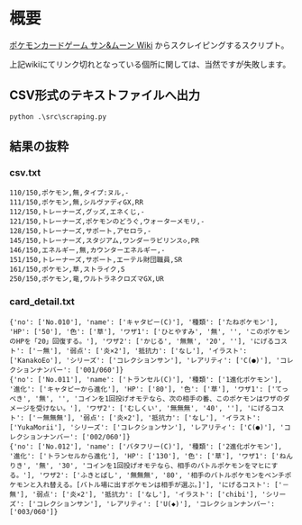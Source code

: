 # 概要

[ポケモンカードゲーム サン&ムーン Wiki](https://wiki.xn--rckteqa2e.com/wiki/%E3%83%9D%E3%82%B1%E3%83%A2%E3%83%B3%E3%82%AB%E3%83%BC%E3%83%89%E3%82%B2%E3%83%BC%E3%83%A0_%E3%82%B5%E3%83%B3%26%E3%83%A0%E3%83%BC%E3%83%B3) からスクレイピングするスクリプト。

上記wikiにてリンク切れとなっている個所に関しては、当然ですが失敗します。

## CSV形式のテキストファイルへ出力

```Shell
python .\src\scraping.py
```

## 結果の抜粋

### csv.txt

```CSV
110/150,ポケモン,無,タイプ:ヌル,-
111/150,ポケモン,無,シルヴァディGX,RR
112/150,トレーナーズ,グッズ,エネくじ,-
121/150,トレーナーズ,ポケモンのどうぐ,ウォーターメモリ,-
128/150,トレーナーズ,サポート,アセロラ,-
145/150,トレーナーズ,スタジアム,ワンダーラビリンス◇,PR
146/150,エネルギー,無,カウンターエネルギー,-
151/150,トレーナーズ,サポート,エーテル財団職員,SR
161/150,ポケモン,草,ストライク,S
250/150,ポケモン,竜,ウルトラネクロズマGX,UR
```

### card_detail.txt

```Text
{'no': ['No.010'], 'name': ['キャタピー(C)'], '種類': ['たねポケモン'], 'HP': ['50'], '色': ['草'], 'ワザ1': ['ひとやすみ', '無', '', 'このポケモンのHPを「20」回復する。'], 'ワザ2': ['かじる', '無無', '20', ''], 'にげるコスト': ['－無'], '弱点': ['炎×2'], '抵抗力': ['なし'], 'イラスト': ['KanakoEo'], 'シリーズ': ['コレクションサン'], 'レアリティ': ['C(●)'], 'コレクションナンバー': ['001/060']}
{'no': ['No.011'], 'name': ['トランセル(C)'], '種類': ['1進化ポケモン'], '進化': ['キャタピーから進化'], 'HP': ['80'], '色': ['草'], 'ワザ1': ['てっぺき', '無', '', 'コインを1回投げオモテなら、次の相手の番、このポケモンはワザのダメージを受けない。'], 'ワザ2': ['むしくい', '無無無', '40', ''], 'にげるコスト': ['－無無無'], '弱点': ['炎×2'], '抵抗力': ['なし'], 'イラスト': ['YukaMorii'], 'シリーズ': ['コレクションサン'], 'レアリティ': ['C(●)'], 'コレクションナンバー': ['002/060']}
{'no': ['No.012'], 'name': ['バタフリー(C)'], '種類': ['2進化ポケモン'], '進化': ['トランセルから進化'], 'HP': ['130'], '色': ['草'], 'ワザ1': ['ねんりき', '無', '30', 'コインを1回投げオモテなら、相手のバトルポケモンをマヒにする。'], 'ワザ2': ['ふきとばし', '無無無', '80', '相手のバトルポケモンをベンチポケモンと入れ替える。[バトル場に出すポケモンは相手が選ぶ。]'], 'にげるコスト': ['－無'], '弱点': ['炎×2'], '抵抗力': ['なし'], 'イラスト': ['chibi'], 'シリーズ': ['コレクションサン'], 'レアリティ': ['U(◆)'], 'コレクションナンバー': ['003/060']}
```
